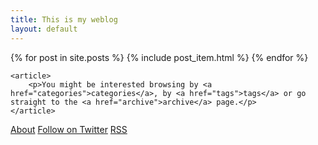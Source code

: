 ```yaml
---
title: This is my weblog
layout: default
---
```


<section>
	<article class="excerpt">
		{% for post in site.posts %}
        {% include post_item.html %}
        {% endfor %}
	</article>

	<article>
		<p>You might be interested browsing by <a href="categories">categories</a>, by <a href="tags">tags</a> or go straight to the <a href="archive">archive</a> page.</p>
	</article>
</section>

<footer>
	<a href="/index.html">About</a>
	<a href="https://twitter.com/fabiofranchino">Follow on Twitter</a>
	<a href="https://fabiofranchino.com/blog/feed.xml">RSS</a>
</footer>